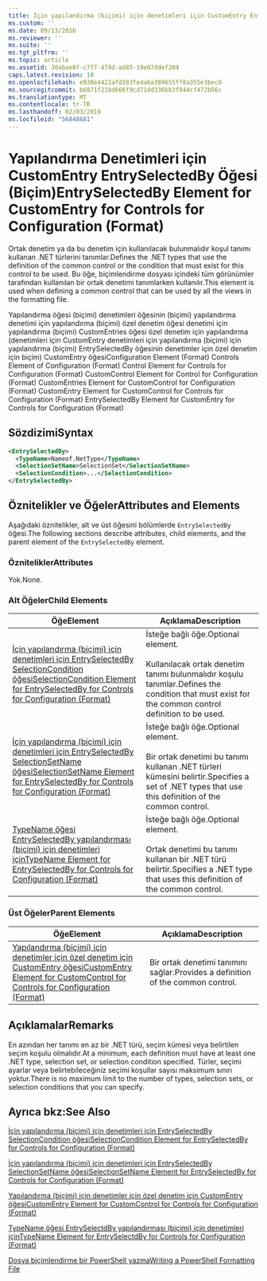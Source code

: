 ```yaml
---
title: İçin yapılandırma (biçimi) için denetimleri için CustomEntry EntrySelectedBy öğesi | Microsoft Docs
ms.custom: ''
ms.date: 09/13/2016
ms.reviewer: ''
ms.suite: ''
ms.tgt_pltfrm: ''
ms.topic: article
ms.assetid: 30abae8f-c7f7-479d-ad85-19e07ddef204
caps.latest.revision: 10
ms.openlocfilehash: e930e4422afd203feda6a389655ff8a355e3bec0
ms.sourcegitcommit: b6871f21bd666f9cd71dd336bb3f844cf472b56c
ms.translationtype: MT
ms.contentlocale: tr-TR
ms.lasthandoff: 02/03/2019
ms.locfileid: "56848681"
---
```

# <a name="entryselectedby-element-for-customentry-for-controls-for-configuration-format"></a><span data-ttu-id="0249d-102">Yapılandırma Denetimleri için CustomEntry EntrySelectedBy Öğesi (Biçim)</span><span class="sxs-lookup"><span data-stu-id="0249d-102">EntrySelectedBy Element for CustomEntry for Controls for Configuration (Format)</span></span>

<span data-ttu-id="0249d-103">Ortak denetim ya da bu denetim için kullanılacak bulunmalıdır koşul tanımı kullanan .NET türlerini tanımlar.</span><span class="sxs-lookup"><span data-stu-id="0249d-103">Defines the .NET types that use the definition of the common control or the condition that must exist for this control to be used.</span></span> <span data-ttu-id="0249d-104">Bu öğe, biçimlendirme dosyası içindeki tüm görünümler tarafından kullanılan bir ortak denetimi tanımlarken kullanılır.</span><span class="sxs-lookup"><span data-stu-id="0249d-104">This element is used when defining a common control that can be used by all the views in the formatting file.</span></span>

<span data-ttu-id="0249d-105">Yapılandırma öğesi (biçimi) denetimleri öğesinin (biçimi) yapılandırma denetimi için yapılandırma (biçimi) özel denetim öğesi denetimi için yapılandırma (biçimi) CustomEntries öğesi özel denetim için yapılandırma (denetimleri için CustomEntry denetimleri için yapılandırma (biçimi) için yapılandırma (biçimi) EntrySelectedBy öğesinin denetimler için özel denetim için biçim) CustomEntry öğesi</span><span class="sxs-lookup"><span data-stu-id="0249d-105">Configuration Element (Format) Controls Element of Configuration (Format) Control Element for Controls for Configuration (Format) CustomControl Element for Control for Configuration (Format) CustomEntries Element for CustomControl for Configuration (Format) CustomEntry Element for CustomControl for Controls for Configuration (Format) EntrySelectedBy Element for CustomEntry for Controls for Configuration (Format)</span></span>

## <a name="syntax"></a><span data-ttu-id="0249d-106">Sözdizimi</span><span class="sxs-lookup"><span data-stu-id="0249d-106">Syntax</span></span>

```xml
<EntrySelectedBy>
  <TypeName>Nameof.NetType</TypeName>
  <SelectionSetName>SelectionSet</SelectionSetName>
  <SelectionCondition>...</SelectionCondition>
</EntrySelectedBy>
```

## <a name="attributes-and-elements"></a><span data-ttu-id="0249d-107">Öznitelikler ve Öğeler</span><span class="sxs-lookup"><span data-stu-id="0249d-107">Attributes and Elements</span></span>

<span data-ttu-id="0249d-108">Aşağıdaki öznitelikler, alt ve üst öğesini bölümlerde `EntrySelectedBy` öğesi.</span><span class="sxs-lookup"><span data-stu-id="0249d-108">The following sections describe attributes, child elements, and the parent element of the `EntrySelectedBy` element.</span></span>

### <a name="attributes"></a><span data-ttu-id="0249d-109">Öznitelikler</span><span class="sxs-lookup"><span data-stu-id="0249d-109">Attributes</span></span>

<span data-ttu-id="0249d-110">Yok.</span><span class="sxs-lookup"><span data-stu-id="0249d-110">None.</span></span>

### <a name="child-elements"></a><span data-ttu-id="0249d-111">Alt Öğeler</span><span class="sxs-lookup"><span data-stu-id="0249d-111">Child Elements</span></span>

|<span data-ttu-id="0249d-112">Öğe</span><span class="sxs-lookup"><span data-stu-id="0249d-112">Element</span></span>|<span data-ttu-id="0249d-113">Açıklama</span><span class="sxs-lookup"><span data-stu-id="0249d-113">Description</span></span>|
|-------------|-----------------|
|[<span data-ttu-id="0249d-114">İçin yapılandırma (biçimi) için denetimleri için EntrySelectedBy SelectionCondition öğesi</span><span class="sxs-lookup"><span data-stu-id="0249d-114">SelectionCondition Element for EntrySelectedBy for Controls for Configuration (Format)</span></span>](./selectioncondition-element-for-entryselectedby-for-controls-for-configuration-format.md)|<span data-ttu-id="0249d-115">İsteğe bağlı öğe.</span><span class="sxs-lookup"><span data-stu-id="0249d-115">Optional element.</span></span><br /><br /> <span data-ttu-id="0249d-116">Kullanılacak ortak denetim tanımı bulunmalıdır koşulu tanımlar.</span><span class="sxs-lookup"><span data-stu-id="0249d-116">Defines the condition that must exist for the common control definition to be used.</span></span>|
|[<span data-ttu-id="0249d-117">İçin yapılandırma (biçimi) için denetimleri için EntrySelectedBy SelectionSetName öğesi</span><span class="sxs-lookup"><span data-stu-id="0249d-117">SelectionSetName Element for EntrySelectedBy for Controls for Configuration (Format)</span></span>](./selectionsetname-element-for-selectioncondition-for-controls-for-configuration-format.md)|<span data-ttu-id="0249d-118">İsteğe bağlı öğe.</span><span class="sxs-lookup"><span data-stu-id="0249d-118">Optional element.</span></span><br /><br /> <span data-ttu-id="0249d-119">Bir ortak denetimi bu tanımı kullanan .NET türleri kümesini belirtir.</span><span class="sxs-lookup"><span data-stu-id="0249d-119">Specifies a set of .NET types that use this definition of the common control.</span></span>|
|[<span data-ttu-id="0249d-120">TypeName öğesi EntrySelectedBy yapılandırması (biçimi) için denetimleri için</span><span class="sxs-lookup"><span data-stu-id="0249d-120">TypeName Element for EntrySelectedBy for Controls for Configuration (Format)</span></span>](./typename-element-for-entryselectedby-for-controls-for-configuration-format.md)|<span data-ttu-id="0249d-121">İsteğe bağlı öğe.</span><span class="sxs-lookup"><span data-stu-id="0249d-121">Optional element.</span></span><br /><br /> <span data-ttu-id="0249d-122">Ortak denetimi bu tanımı kullanan bir .NET türü belirtir.</span><span class="sxs-lookup"><span data-stu-id="0249d-122">Specifies a .NET type that uses this definition of the common control.</span></span>|

### <a name="parent-elements"></a><span data-ttu-id="0249d-123">Üst Öğeler</span><span class="sxs-lookup"><span data-stu-id="0249d-123">Parent Elements</span></span>

|<span data-ttu-id="0249d-124">Öğe</span><span class="sxs-lookup"><span data-stu-id="0249d-124">Element</span></span>|<span data-ttu-id="0249d-125">Açıklama</span><span class="sxs-lookup"><span data-stu-id="0249d-125">Description</span></span>|
|-------------|-----------------|
|[<span data-ttu-id="0249d-126">Yapılandırma (biçimi) için denetimler için özel denetim için CustomEntry öğesi</span><span class="sxs-lookup"><span data-stu-id="0249d-126">CustomEntry Element for CustomControl for Controls for Configuration (Format)</span></span>](./customentry-element-for-customcontrol-for-controls-for-configuration-format.md)|<span data-ttu-id="0249d-127">Bir ortak denetimi tanımını sağlar.</span><span class="sxs-lookup"><span data-stu-id="0249d-127">Provides a definition of the common control.</span></span>|

## <a name="remarks"></a><span data-ttu-id="0249d-128">Açıklamalar</span><span class="sxs-lookup"><span data-stu-id="0249d-128">Remarks</span></span>

<span data-ttu-id="0249d-129">En azından her tanımı en az bir .NET türü, seçim kümesi veya belirtilen seçim koşulu olmalıdır.</span><span class="sxs-lookup"><span data-stu-id="0249d-129">At a minimum, each definition must have at least one .NET type, selection set, or selection condition specified.</span></span> <span data-ttu-id="0249d-130">Türler, seçimi ayarlar veya belirtebileceğiniz seçimi koşullar sayısı maksimum sınırı yoktur.</span><span class="sxs-lookup"><span data-stu-id="0249d-130">There is no maximum limit to the number of types, selection sets, or selection conditions that you can specify.</span></span>

## <a name="see-also"></a><span data-ttu-id="0249d-131">Ayrıca bkz:</span><span class="sxs-lookup"><span data-stu-id="0249d-131">See Also</span></span>

[<span data-ttu-id="0249d-132">İçin yapılandırma (biçimi) için denetimleri için EntrySelectedBy SelectionCondition öğesi</span><span class="sxs-lookup"><span data-stu-id="0249d-132">SelectionCondition Element for EntrySelectedBy for Controls for Configuration (Format)</span></span>](./selectioncondition-element-for-entryselectedby-for-controls-for-configuration-format.md)

[<span data-ttu-id="0249d-133">İçin yapılandırma (biçimi) için denetimleri için EntrySelectedBy SelectionSetName öğesi</span><span class="sxs-lookup"><span data-stu-id="0249d-133">SelectionSetName Element for EntrySelectedBy for Controls for Configuration (Format)</span></span>](./selectionsetname-element-for-selectioncondition-for-controls-for-configuration-format.md)

[<span data-ttu-id="0249d-134">Yapılandırma (biçimi) için denetimler için özel denetim için CustomEntry öğesi</span><span class="sxs-lookup"><span data-stu-id="0249d-134">CustomEntry Element for CustomControl for Controls for Configuration (Format)</span></span>](./customentry-element-for-customcontrol-for-controls-for-configuration-format.md)

[<span data-ttu-id="0249d-135">TypeName öğesi EntrySelectdBy yapılandırması (biçimi) için denetimleri için</span><span class="sxs-lookup"><span data-stu-id="0249d-135">TypeName Element for EntrySelectdBy for Controls for Configuration (Format)</span></span>](./typename-element-for-selectioncondition-for-controls-for-configuration-format.md)

[<span data-ttu-id="0249d-136">Dosya biçimlendirme bir PowerShell yazma</span><span class="sxs-lookup"><span data-stu-id="0249d-136">Writing a PowerShell Formatting File</span></span>](./writing-a-powershell-formatting-file.md)
